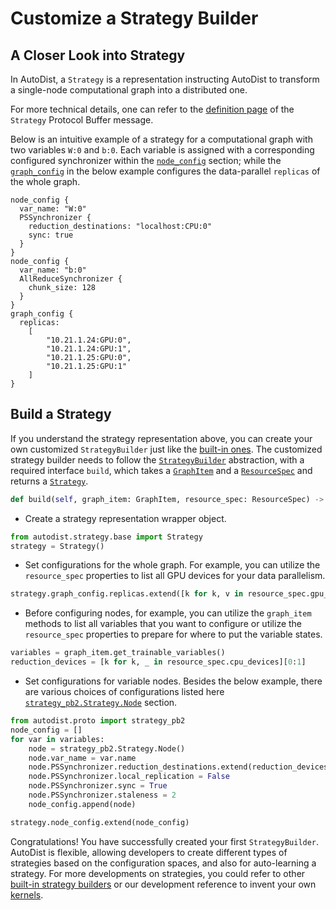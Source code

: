 # Customize a Strategy Builder

## A Closer Look into Strategy

In AutoDist, a `Strategy` is a representation
instructing AutoDist to transform a single-node computational graph into
a distributed one.

For more technical details,
one can refer to the [definition page](../proto_docgen.md)
of the `Strategy` Protocol Buffer message.

Below is an intuitive example of a strategy for a computational graph
with two variables `W:0` and `b:0`.  Each variable is assigned
with a corresponding configured synchronizer within the
<code>[node_config](../proto_docgen.html#autodist.proto.Strategy.Node)</code> section;
while the <code>[graph_config](../proto_docgen.html#autodist.proto.Strategy.GraphConfig)</code>
in the below example configures the data-parallel `replicas` of the whole graph.

```
node_config {
  var_name: "W:0"
  PSSynchronizer {
    reduction_destinations: "localhost:CPU:0"
    sync: true
  }
}
node_config {
  var_name: "b:0"
  AllReduceSynchronizer {
    chunk_size: 128
  }
}
graph_config {
  replicas:
    [
        "10.21.1.24:GPU:0",
        "10.21.1.24:GPU:1",
        "10.21.1.25:GPU:0",
        "10.21.1.25:GPU:1"
    ]
}
```

## Build a Strategy

If you understand the strategy representation above, you can create your own
customized `StrategyBuilder`
just like the [built-in ones](choose-strategy.md).
The customized strategy builder needs to follow the
<code>[StrategyBuilder](../../api/api/autodist.strategy.base.html#autodist.strategy.base.StrategyBuilder)</code> abstraction,
with a required interface `build`,
which takes a <code>[GraphItem](../../api/autodist.graph_item)</code> and a
<code>[ResourceSpec](../../api/autodist.resource_spec)</code> and returns a
<code>[Strategy](../../api/api/autodist.strategy.base.html#autodist.strategy.base.Strategy)</code>.

```python
def build(self, graph_item: GraphItem, resource_spec: ResourceSpec) -> Strategy:
```

* Create a strategy representation wrapper object.
```python
from autodist.strategy.base import Strategy
strategy = Strategy()
```
* Set configurations for the whole graph. For example, you can utilize the `resource_spec` properties to list
all GPU devices for your data parallelism.
```python
strategy.graph_config.replicas.extend([k for k, v in resource_spec.gpu_devices])
```
* Before configuring nodes, for example, you can utilize the `graph_item` methods to list
all variables that you want to configure or utilize the `resource_spec` properties to
prepare for where to put the variable states.
```python
variables = graph_item.get_trainable_variables()
reduction_devices = [k for k, _ in resource_spec.cpu_devices][0:1]
```
* Set configurations for variable nodes. Besides the below example,
there are various choices of configurations listed here
<code>[strategy_pb2.Strategy.Node](../proto_docgen.html#autodist.proto.Strategy.Node)</code> section.
```python
from autodist.proto import strategy_pb2
node_config = []
for var in variables:
    node = strategy_pb2.Strategy.Node()
    node.var_name = var.name
    node.PSSynchronizer.reduction_destinations.extend(reduction_devices)
    node.PSSynchronizer.local_replication = False
    node.PSSynchronizer.sync = True
    node.PSSynchronizer.staleness = 2
    node_config.append(node)

strategy.node_config.extend(node_config)
```

Congratulations! You have successfully created your first `StrategyBuilder`. AutoDist is flexible, allowing developers
to create different types of strategies based on the configuration spaces, and also for auto-learning a strategy.
For more developments on strategies, you could refer to other [built-in strategy builders](../../api/autodist.strategy)
or our development reference to invent your own [kernels](../../api/autodist.kernel).
